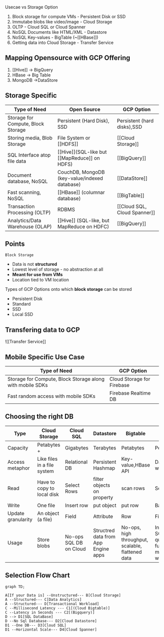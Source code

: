Usecae vs Storage Option
1. Block storage for compute VMs - Persistent Disk or SSD
2. Immutabe blobs like video/image - Cloud Storage
3. OLTP - Cloud SQL or Cloud Spanner
4. NoSQL Documents like HTML/XML - Datastore
5. NoSQL Key-values - BigTable (~[[HBase]])
6. Getting data into Cloud Storage - Transfer Service

## Mapping Opensource with GCP Offering
1. [[Hive]] -> BigQuery
2. HBase -> Big Table
3. MongoDB ->DataStore



## Storage Specific

Type of Need | Open Source | GCP Option
---|---|---
Storage for Compute, Block Storage | Persistent (Hard Disk), SSD | Persistent (hard disks),SSD
Storing media, Blob Storage | File System or [[HDFS]] | [[Cloud Storage]]
SQL Interface atop file data | [[Hive]](SQL-like but [[MapReduce]] on HDFS) | [[BigQuery]] 
Document database, NoSQL | CouchDB, MongoDB (key-value/indexed database) | [[DataStore]]
Fast scanning, NoSQL | [[HBase]] (columnar database) | [[BigTable]]
Transaction Processing (OLTP) | RDBMS | [[Cloud SQL, Cloud Spanner]]
Analytics/Data Warehouse (OLAP) | [[Hive]] (SQL-like, but MapReduce on HDFC) | [[BigQuery]]

## Points

`Block Storage` 
- Data is not **structured**
- Lowest level of storage - no abstraction at all
- **Meant for use from VMs**
- Location tied to VM location

Types of GCP Options onto which **block storage** can be stored
- Persistent Disk
- Standard
- SSD
- Local SSD

## Transfering data to GCP
![[Transfer Service]]

## Mobile Specific Use Case

Type of Need | GCP Option
---|---
Storage for Compute, Block Storage along with mobile SDKs | Cloud Storage for Firebase
Fast random access with mobile SDKs | Firebase Realtime DB


## Choosing the right DB

 Type | Cloud Storage | Cloud SQL | Datastore | Bigtable | BigQuery
 -|-|-|-|-|-|
 Capacity | Petabytes + | Gigabytes | Terabytes | Petabytes | Petabytes
 Access metaphor |Like files in a file system | Relational DB | Persistent Hashmap | Key-value,HBase API |Data warehouse
 Read | Have to copy to local disk | Select Rows | filter objects on property | scan rows | Select rows
 Write | One file | Insert row | put object | put row | Batch/stream
 Update granularity | An object (a file) | Field | Attribute | Row | Field
 Usage | Store blobs | No-ops SQL DB on Cloud | Structred data from App Engine apps | No-ops, high throughput, scalable, flattened data | Interactive SQL* querying fully managed warehouse
 
 ## Selection Flow Chart
 
```mermaid
graph TD;

A[If your Data is] --Unstructured--- B[Cloud Storage]
A --Structured--- C[Data Analytics]
A --Structured--- D[Transactional Workload]
C --Millisecond Latency --- C1[(Cloud Bigtable)]
C --Latency in Seconds --- C2[(Bigquery)]
D --> D1[SQL DataBase]
D --No Sql Database--- D2[Cloud Datastore]
D1 --One DB--- D3[Cloud SQL]
D1 --Horizontal Scale--- D4[Cloud Spanner]
```
